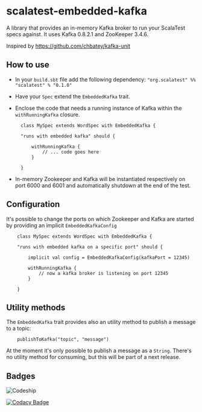 # scalatest-embedded-kafka
A library that provides an in-memory Kafka broker to run your ScalaTest specs against. It uses Kafka 0.8.2.1 and ZooKeeper 3.4.6.

Inspired by https://github.com/chbatey/kafka-unit

## How to use

* In your `build.sbt` file add the following dependency: `"org.scalatest" %% "scalatest" % "0.1.0"`
* Have your `Spec` extend the `EmbeddedKafka` trait.
* Enclose the code that needs a running instance of Kafka within the `withRunningKafka` closure.

        class MySpec extends WordSpec with EmbeddedKafka {
    
        "runs with embedded kafka" should {

            withRunningKafka {
                // ... code goes here
            }
        
        }

* In-memory Zookeeper and Kafka will be instantiated respectively on port 6000 and 6001 and automatically shutdown at the end of the test.

## Configuration

It's possible to change the ports on which Zookeeper and Kafka are started by providing an implicit `EmbeddedKafkaConfig`

        class MySpec extends WordSpec with EmbeddedKafka {
    
        "runs with embedded kafka on a specific port" should {

            implicit val config = EmbeddedKafkaConfig(kafkaPort = 12345)

            withRunningKafka {
                // now a kafka broker is listening on port 12345
            }
        
        }
        
## Utility methods

The `EmbeddedKafka` trait provides also an utility method to publish a message to a topic:

        publishToKafka("topic", "message")
        
At the moment it's only possible to publish a message as a `String`. There's no utility method for consuming, but this will be part of a next release.

## Badges 

![Codeship](https://codeship.com/projects/f3a53210-021d-0133-d900-2e03a244558b/status?branch=master)

[![Codacy Badge](https://www.codacy.com/project/badge/c7b26292335d4331b49a81317884dd17)](https://www.codacy.com/app/emanuele-blanco/scalatest-embedded-kafka)
